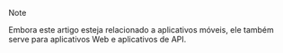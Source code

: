> [!NOTE]
> Embora este artigo esteja relacionado a aplicativos móveis, ele também serve para aplicativos Web e aplicativos de API.
> 
> 

<!---HONumber=Oct15_HO3-->